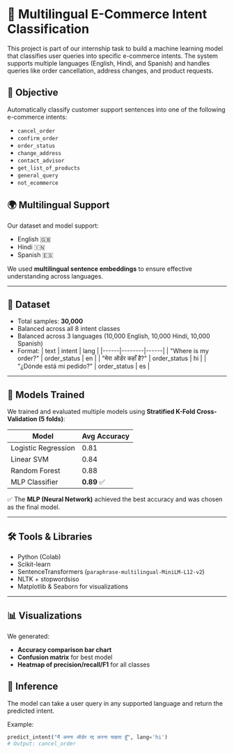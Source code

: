 # 🛒 Multilingual E-Commerce Intent Classification

This project is part of our internship task to build a machine learning model that classifies user queries into specific e-commerce intents. The system supports multiple languages (English, Hindi, and Spanish) and handles queries like order cancellation, address changes, and product requests.

## 📌 Objective

Automatically classify customer support sentences into one of the following e-commerce intents:

- `cancel_order`
- `confirm_order`
- `order_status`
- `change_address`
- `contact_advisor`
- `get_list_of_products`
- `general_query`
- `not_ecommerce`

## 🌍 Multilingual Support

Our dataset and model support:
- English 🇬🇧
- Hindi 🇮🇳
- Spanish 🇪🇸

We used **multilingual sentence embeddings** to ensure effective understanding across languages.

---

## 📁 Dataset

- Total samples: **30,000**
- Balanced across all 8 intent classes
- Balanced across 3 languages (10,000 English, 10,000 Hindi, 10,000 Spanish)
- Format:
  | text | intent | lang |
  |------|--------|------|
  | "Where is my order?" | order_status | en |
  | "मेरा ऑर्डर कहाँ है?" | order_status | hi |
  | "¿Dónde está mi pedido?" | order_status | es |

---

## 🧠 Models Trained

We trained and evaluated multiple models using **Stratified K-Fold Cross-Validation (5 folds)**:

| Model               | Avg Accuracy |
|---------------------|--------------|
| Logistic Regression | 0.81         |
| Linear SVM          | 0.84         |
| Random Forest       | 0.88         |
| MLP Classifier      | **0.89** ✅ |

✅ The **MLP (Neural Network)** achieved the best accuracy and was chosen as the final model.

---

## 🛠️ Tools & Libraries

- Python (Colab)
- Scikit-learn
- SentenceTransformers (`paraphrase-multilingual-MiniLM-L12-v2`)
- NLTK + stopwordsiso
- Matplotlib & Seaborn for visualizations

---

## 📊 Visualizations

We generated:
- **Accuracy comparison bar chart**
- **Confusion matrix** for best model
- **Heatmap of precision/recall/F1** for all classes


## 🔮 Inference

The model can take a user query in any supported language and return the predicted intent.

Example:

```python
predict_intent("मैं अपना ऑर्डर रद्द करना चाहता हूँ", lang='hi')
# Output: cancel_order
